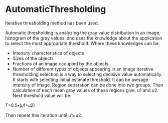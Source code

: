 # AutomaticThresholding
Iterative thresholding method has been used.

Automatic thresholding is analyzing the gray value distribution in an image, 
histogram of the gray values, and uses the knowledge about the application
to select the most appropriate threshold. Where these knowledges can be:
- Intensity characteristics of objects
- Sizes of the objects
- Fractions of an image occupied by the objects
- Number of different types of objects appearing in an image
Iterative thresholding selection is a way to selecting decisive value 
automatically. It starts with selecting initial estimate threshold. 
It can be average intensity of image. Region separation can be done into 
two groups. Then calculation of each mean gray values of these regions 
give, u1 and u2. Next threshold value will be:

𝑇=0.5∗(𝑢1+𝑢2)

Then repeat this iteration until u1=u2.

